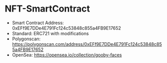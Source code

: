 # NFT-SmartContract

* Smart Contract Address: 0xEFf9E7DDe4E791Fc124c53848c855a4FB9E17652
* Standard: ERC721 with modifications
* Polygonscan: https://polygonscan.com/address/0xEFf9E7DDe4E791Fc124c53848c855a4FB9E17652
* OpenSea: https://opensea.io/collection/gooby-faces
